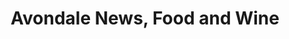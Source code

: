 ---
title: "Avondale News, Food and Wine"
url: /kettering/avondale-news-food-and-wine/
shop: convenience
---